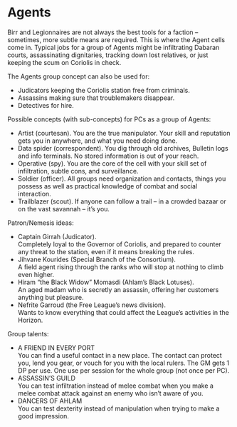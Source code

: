 # Agents

Birr and Legionnaires are not always the best tools for a faction – sometimes, more subtle means are required. This is where the Agent cells come in.
Typical jobs for a group of Agents might be infiltrating Dabaran courts, assassinating dignitaries, tracking down lost relatives, or just keeping the scum on Coriolis in check.

The Agents group concept can also be used for:

* Judicators keeping the Coriolis station free from criminals.
* Assassins making sure that troublemakers disappear.
* Detectives for hire.

Possible concepts (with sub-concepts) for PCs as a group of Agents:

* Artist (courtesan). You are the true manipulator. Your skill and reputation gets you in anywhere, and what you need doing done.
* Data spider (correspondent). You dig through old archives, Bulletin logs and info terminals. No stored information is out of your reach.
* Operative (spy). You are the core of the cell with your skill set of infiltration, subtle cons, and surveillance.
* Soldier (officer). All groups need organization and contacts, things you possess as well as practical knowledge of combat and social interaction.
* Trailblazer (scout). If anyone can follow a trail – in a crowded bazaar or on the vast savannah – it’s you.

Patron/Nemesis ideas:

* Captain Girrah (Judicator).<br/>
Completely loyal to the Governor of Coriolis, and prepared to counter any threat to the station, even if it means breaking the rules.
* Jihvane Kourides (Special Branch of the Consortium).<br/>
A field agent rising through the ranks who will stop at nothing to climb even higher.
* Hiram “the Black Widow” Momasdi (Ahlam’s Black Lotuses).<br/>
An aged madam who is secretly an assassin, offering her customers anything but pleasure.
* Nefrite Garroud (the Free League’s news division).<br/>
Wants to know everything that could affect the League’s activities in the Horizon.

Group talents:

* A FRIEND IN EVERY PORT <br/>
You can find a useful contact in a new place. The contact can protect you, lend you gear, or vouch for you with the local rulers. The GM gets 1 DP per use. One use per session for the whole group (not once per PC).
* ASSASSIN’S GUILD<br/>
You can test infiltration instead of melee combat when you make a melee combat attack against an enemy who isn’t aware of you.
* DANCERS OF AHLAM<br/>
You can test dexterity instead of manipulation when trying to make a good impression.
